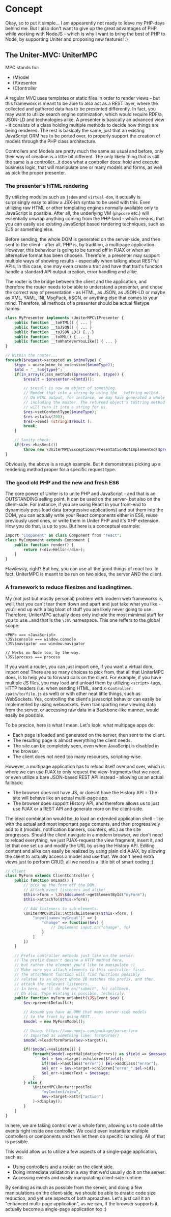 # Concept

Okay, so to put it simple... I am appearently not ready to leave my PHP-days behind me. But I also don't want to give up the great advantages of PHP while working with NodeJS - which is why I want to bring the best of PHP to Node, by supporting Uniter and proposing new features! :)

## The Uniter-MVC: UniterMPC

MPC stands for:
- (M)odel
- (P)resenter
- (C)ontroller

A regular MVC uses templates or static files in order to render views - but this framework is meant to be able to also act as a REST layer, where the collected and gathered data has to be presented differently. In fact, you may want to utilize search engine optimization, which would require RDF/a, JSON-LD and technologies alike. A presenter is basically an advanced view - it consists of a class holding multiple methods to decide how things are being rendered. The rest is basicaly the same, just that an existing JavaScript ORM has to be ported over, to properly support the creation of models through the PHP class architecture.

Controllers and Models are pretty much the same as usual and before, only their way of creation is a little bit different. The only likely thing that is still the same is a controller...it does what a controller does: hold and execute business logic, that will manipulate one or many models and forms, as well as pick the proper presenter.

### The presenter's HTML rendering

By utilizing modules such as `jsdom` and `virtual-dom`, it actually is surprisingly easy to allow a JSX-ish syntax to be used with this. Even utilizing raw HTML or other templating engines normally available only to JavaScript is possible. After all, the underlying VM (`phpcore` etc.) will essentially unwrap anything coming from the PHP-land - which means, that you can easily use existing JavaScript based rendering techniques, such as EJS or something else.

Before sending, the whole DOM is generated on the server-side, and then sent to the client - after all, PHP is, by tradition, a multipage application. However, this behaviour is going to be turned off in PJAX or when an alternative format has been choosen. Therefore, a presenter may support multiple ways of showing results - especially when talking about RESTful APIs. In this case, one may even create a trait and have that trait's function handle a standard API output creation, error handling and alike.

The router is the bridge between the client and the application, and therefore the router needs to be able to understand a presenter, and chose the correct way of presentation - as HTML, as JSON, as JSON-LD or maybe as XML, YAML, INI, MsgPack, bSON, or anything else that comes to your mind. Therefore, all methods of a presenter should be actual filetype names:

```php
class MyPresenter implements \UniterMPC\IPresenter {
    public function __toHTML() { ... }
    public function __toJSON() { ... }
    public function __toJSON_LD() {...}
    public function __toXML() { ... }
    public function __toWhateverYouLike() { ... }
}

// Within the router...
foreach($request->accepted as $mimeType) {
    $type = ucase(mime_to_extension($mimeType));
    $mtd = "__to${type}";
    if(in_array(class_methods($presenter), $type)) {
        $result = $presenter->{$mtd}();

        // $result is now an object of something.
        // Render that into a string by using the __toString method.
        // On HTML output, for instance, we may have generated a whole output
        // including the master. The returned object's toString method
        // will turn it into a string for us.
        $res->setContentType($mineType);
        $res->status(200);
        $res->send( (string)$result );
        break;
    }

    // Sanity check:
    if($res->hasSent())
        throw new \UniterMPC\Exceptions\PresentationNotImplemented($presenter);
}
```

Obviously, the above is a rough example. But it demonstrates picking up a rendering method proper for a specific request type.

### The good old PHP and the new and fresh ES6
The core power of Uniter is to unite PHP and JavaScript - and that is an OUTSTANDING selling point. It can be used on the server- but also on the client-side. For instance, if you are using React in your front-end to dynamicaly post-load data (progressive applications) and put them into the DOM, you can actually write your React components either in ES6, reuse previously used ones, or write them in Uniter PHP and it's XHP extension. How you do that, is up to you. But here is a conceptual example:

```php
import "Component" as class Component from "react";
class MyComponent extends Component {
    public function render() {
        return (<div>Hello!</div>);
    }
}
```

Flawlessly, right? But hey, you can use all the good things of react too. In fact, UniterMPC is meant to be run on two sides, the server AND the client.

### A framework to reduce filesizes and loadingtimes.
My (not just but mostly personal) problem with modern web frameworks is, well, that you can't tear them down and apart and just take what you like - you'll end up with a big bloat of stuff you are likely never going to use. Therefore, UniterMPC actually does only include the most mimimal stuff for you to use...and that is the `\JS\` namespace. This one reffers to the global scope:

```
<PHP> === <JavaScript>
\JS\$console === window.console
\JS\$navigator === window.navigator

// Works on Node too, by the way.
\JS\$process === process
```

If you want a router, you can just import one, if you want a virtual dom, import one! There are so many choices to pick from, that all that UniterMPC does, is to help you to forward calls on the client. For example, if you have multiple JS files, you may load and unload them by utilizing `<script>`-tags, HTTP headers (i.e. when sending HTML, send `X-Controller: /path/to/file.js` as well) or with other neat little things, such as WebSockets. Yes, controlling the client's javascript behavior can easily be implemented by using websockets. Even transporting new viewing data from the server, or accessing raw data in a Backbone-like manner, would easily be possible.

To be precice, here is what I mean. Let's look, what multipage apps do:
- Each page is loaded and generated on the server, then sent to the client.
- The resulting page is almost everything the client needs.
- The site can be completely seen, even when JavaScript is disabled in the browser.
- The client does not need too many resources, scripting-wise.

However, a multipage application has to reload itself over and over, which is where we can use PJAX to only request the view-fragments that we need, or even utilize a bare JSON-based REST API instead - allowing us an actual fallback:
- The browser does not have JS, or doesnt have the History API = The site will behave like an actual multi-page app.
- The browser does support History API, and therefore allows us to just use PJAX or a REST API and generate more on the client-side.

The ideal combination would be, to load an extended application shell - like with the actual and most important page contents, and then progressively add to it (modals, notification banners, counters, etc.) as the site progresses. Should the client navigate in a modern browser, we don't need to reload everything, we just PJAX-request the view fragment, insert it, and let that one set up and modify the URL by using the History API. Editing content and alike can easily be realized by using plain old AJAX, by allowing the client to actually access a model and use that. We don't need extra views just to perform CRUD, all we need is a little bit of smart coding ;)

```php
// Client
class MyForm extends ClientController {
    public function onLoad() {
        // pick up the form off the DOM.
        // Attach event listeners and alike!
        $this->form = \JS\$document->getElementById("myForm");
        $this->attachTo($this->form);

        // Add listeners to sub-elements.
        \UniterMPC\Utils::AttachListeners($this->form, [
            "input[name='myInput']" => [
                "change" => function($ev) {
                    // Implement input.on("change", fn)
                }
            ]
        ])
    }

    // Prefix controller methods just like on the server:
    // The prefix doesn't devine a HTTP method here,
    // but rather the element you'd like to manipulate :)
    // Make sure you attach elements to this controller first.
    // The attachment function will find functions possibly
    // related to an object whose ID matches the prefix, and then
    // attach the relevant listeners.
    // In here, we'll do the on("submit", fn) callback.
    // Oh also, Type Hinting is possible, technicaly.
    public function myForm_onSubmit(\JS\Event $ev) {
        $ev->preventDefault();

        // Assume you have an ORM that maps server-side models
        // to the front by using REST...
        $model = new MyFormModel();

        // Using: https://www.npmjs.com/package/parse-form
        // Imported as something like: formParse()
        $model->load(formParse($ev->target));

        if(!$model->validate()) {
            foreach($model->getValidationErrors() as $field => $message) {
                $el = $ev->target->children[$field];
                if(!$el->hasClass("error")) $el->addClass("error");
                $el_err = $ev->target->children["error_".$el->id];
                $el_err->innerText = $message;
            }
        } else {
            \UniterMPC\Router::postTo(
                "myContent/view",
                $ev->target->attr["action"]
            )->display();
        }
    }
}
```

In here, we are taking control over a whole form, allowing us to code all the events right inside one controller. We could even instantiate multiple controllers or components and then let them do specific handling. All of that is possible.

This would allow us to utilize a few aspects of a single-page application, such as:
- Using controllers and a router on the client side.
- Doing immediate validation in a way that we'd usually do it on the server.
- Accessing events and easily manipulating client-side runtime.

By sending as much as possible from the server, and doing a few manipulations on the client-side, we should be able to drastic code size reduction, and yet use aspects of both aproaches. Let's just call it an "enhanced multi-page application", as we can, if the browser supports it, actually become a single-page application too :)
